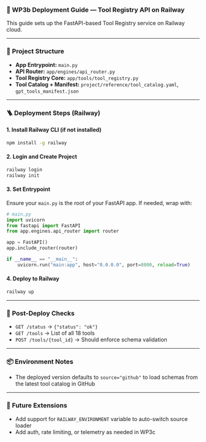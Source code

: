 ### 🚀 WP3b Deployment Guide — Tool Registry API on Railway

This guide sets up the FastAPI-based Tool Registry service on Railway cloud.

---

### 🧱 Project Structure
- **App Entrypoint:** `main.py`
- **API Router:** `app/engines/api_router.py`
- **Tool Registry Core:** `app/tools/tool_registry.py`
- **Tool Catalog + Manifest:** `project/reference/tool_catalog.yaml`, `gpt_tools_manifest.json`

---

### 🪜 Deployment Steps (Railway)

#### 1. **Install Railway CLI (if not installed)**
```bash
npm install -g railway
```

#### 2. **Login and Create Project**
```bash
railway login
railway init
```

#### 3. **Set Entrypoint**
Ensure your `main.py` is the root of your FastAPI app. If needed, wrap with:
```python
# main.py
import uvicorn
from fastapi import FastAPI
from app.engines.api_router import router

app = FastAPI()
app.include_router(router)

if __name__ == "__main__":
    uvicorn.run("main:app", host="0.0.0.0", port=8000, reload=True)
```

#### 4. **Deploy to Railway**
```bash
railway up
```

---

### 🧪 Post-Deploy Checks
- `GET /status` → `{"status": "ok"}`
- `GET /tools` → List of all 18 tools
- `POST /tools/{tool_id}` → Should enforce schema validation

---

### 📦 Environment Notes
- The deployed version defaults to `source="github"` to load schemas from the latest tool catalog in GitHub

---

### 🔁 Future Extensions
- Add support for `RAILWAY_ENVIRONMENT` variable to auto-switch source loader
- Add auth, rate limiting, or telemetry as needed in WP3c